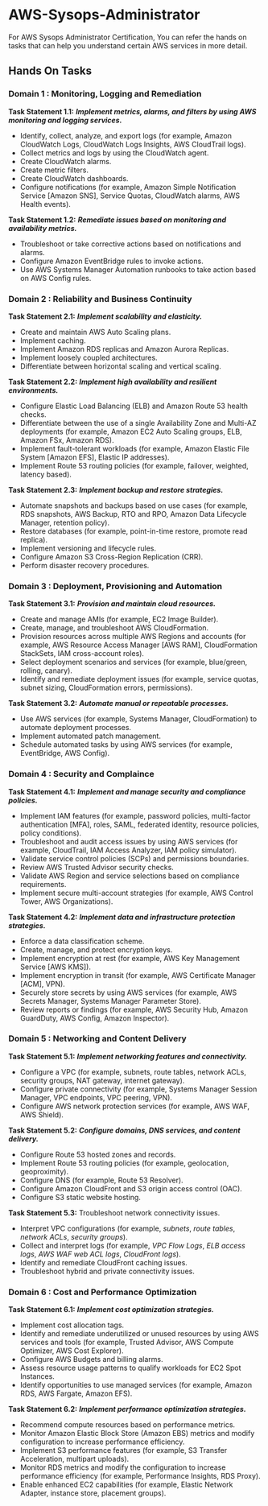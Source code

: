 # AWS-Sysops-Administrator
For AWS Sysops Administrator Certification, You can refer the hands on tasks that can help you understand certain AWS services in more detail.
## Hands On Tasks 
### Domain 1 : Monitoring, Logging and Remediation
**Task Statement 1.1:** ***Implement metrics, alarms, and filters by using AWS monitoring and logging services.*** 
- Identify, collect, analyze, and export logs (for example, Amazon CloudWatch Logs, CloudWatch Logs Insights, AWS CloudTrail logs).
- Collect metrics and logs by using the CloudWatch agent.
- Create CloudWatch alarms.
- Create metric filters. 
- Create CloudWatch dashboards.
- Configure notifications (for example, Amazon Simple Notification Service \[Amazon SNS], Service Quotas, CloudWatch alarms, AWS Health events). 

**Task Statement 1.2:** ***Remediate issues based on monitoring and availability metrics.***
- Troubleshoot or take corrective actions based on notifications and alarms.
- Configure Amazon EventBridge rules to invoke actions.
- Use AWS Systems Manager Automation runbooks to take action based on AWS Config rules.

### Domain 2 : Reliability and Business Continuity

**Task Statement 2.1:** ***Implement scalability and elasticity.*** 
- Create and maintain AWS Auto Scaling plans. 
- Implement caching. 
- Implement Amazon RDS replicas and Amazon Aurora Replicas. 
- Implement loosely coupled architectures. 
- Differentiate between horizontal scaling and vertical scaling. 

**Task Statement 2.2:** ***Implement high availability and resilient environments.*** 
- Configure Elastic Load Balancing (ELB) and Amazon Route 53 health checks. 
- Differentiate between the use of a single Availability Zone and Multi-AZ deployments (for example, Amazon EC2 Auto Scaling groups, ELB, Amazon FSx, Amazon RDS). 
- Implement fault-tolerant workloads (for example, Amazon Elastic File System \[Amazon EFS], Elastic IP addresses). 
- Implement Route 53 routing policies (for example, failover, weighted, latency based). 

**Task Statement 2.3:** ***Implement backup and restore strategies.*** 
- Automate snapshots and backups based on use cases (for example, RDS snapshots, AWS Backup, RTO and RPO, Amazon Data Lifecycle Manager, retention policy). 
- Restore databases (for example, point-in-time restore, promote read replica). 
- Implement versioning and lifecycle rules.  
- Configure Amazon S3 Cross-Region Replication (CRR). 
- Perform disaster recovery procedures.

### Domain 3 : Deployment, Provisioning and Automation

**Task Statement 3.1:** ***Provision and maintain cloud resources.***
- Create and manage AMIs (for example, EC2 Image Builder).
- Create, manage, and troubleshoot AWS CloudFormation. 
- Provision resources across multiple AWS Regions and accounts (for example, AWS Resource Access Manager \[AWS RAM], CloudFormation StackSets, IAM cross-account roles).
- Select deployment scenarios and services (for example, blue/green, rolling, canary). 
- Identify and remediate deployment issues (for example, service quotas, subnet sizing, CloudFormation errors, permissions).

**Task Statement 3.2:** ***Automate manual or repeatable processes.*** 
- Use AWS services (for example, Systems Manager, CloudFormation) to automate deployment processes. 
- Implement automated patch management.
- Schedule automated tasks by using AWS services (for example, EventBridge, AWS Config).

### Domain 4 : Security and Complaince

**Task Statement 4.1:** ***Implement and manage security and compliance policies.***
- Implement IAM features (for example, password policies, multi-factor authentication \[MFA], roles, SAML, federated identity, resource policies, policy conditions).
- Troubleshoot and audit access issues by using AWS services (for example, CloudTrail, IAM Access Analyzer, IAM policy simulator).
- Validate service control policies (SCPs) and permissions boundaries.
- Review AWS Trusted Advisor security checks.
- Validate AWS Region and service selections based on compliance requirements. 
- Implement secure multi-account strategies (for example, AWS Control Tower, AWS Organizations).

**Task Statement 4.2:** ***Implement data and infrastructure protection strategies.***
- Enforce a data classification scheme.
- Create, manage, and protect encryption keys.
- Implement encryption at rest (for example, AWS Key Management Service \[AWS KMS]).
- Implement encryption in transit (for example, AWS Certificate Manager \[ACM], VPN). 
- Securely store secrets by using AWS services (for example, AWS Secrets Manager, Systems Manager Parameter Store). 
- Review reports or findings (for example, AWS Security Hub, Amazon GuardDuty, AWS Config, Amazon Inspector).

### Domain 5 : Networking and Content Delivery

**Task Statement 5.1:** ***Implement networking features and connectivity.*** 
- Configure a VPC (for example, subnets, route tables, network ACLs, security groups, NAT gateway, internet gateway). 
- Configure private connectivity (for example, Systems Manager Session Manager, VPC endpoints, VPC peering, VPN).  
- Configure AWS network protection services (for example, AWS WAF, AWS Shield).

**Task Statement 5.2:** ***Configure domains, DNS services, and content delivery.***
- Configure Route 53 hosted zones and records.
- Implement Route 53 routing policies (for example, geolocation, geoproximity).
- Configure DNS (for example, Route 53 Resolver).
- Configure Amazon CloudFront and S3 origin access control (OAC).
- Configure S3 static website hosting.

**Task Statement 5.3:** Troubleshoot network connectivity issues.
- Interpret VPC configurations (for example, *subnets*, *route tables*, *network ACLs*, *security groups*).
- Collect and interpret logs (for example, *VPC Flow Logs*, *ELB access logs*, *AWS WAF web ACL logs*, *CloudFront logs*).
- Identify and remediate CloudFront caching issues.
- Troubleshoot hybrid and private connectivity issues.

### Domain 6 : Cost and Performance Optimization

**Task Statement 6.1:** ***Implement cost optimization strategies.***
- Implement cost allocation tags.
- Identify and remediate underutilized or unused resources by using AWS services and tools (for example, Trusted Advisor, AWS Compute Optimizer, AWS Cost Explorer).
- Configure AWS Budgets and billing alarms.
- Assess resource usage patterns to qualify workloads for EC2 Spot Instances.
- Identify opportunities to use managed services (for example, Amazon RDS, AWS Fargate, Amazon EFS).

**Task Statement 6.2:** ***Implement performance optimization strategies.***
- Recommend compute resources based on performance metrics.
- Monitor Amazon Elastic Block Store (Amazon EBS) metrics and modify configuration to increase performance efficiency.
- Implement S3 performance features (for example, S3 Transfer Acceleration, multipart uploads).
- Monitor RDS metrics and modify the configuration to increase performance efficiency (for example, Performance Insights, RDS Proxy).
- Enable enhanced EC2 capabilities (for example, Elastic Network Adapter, instance store, placement groups).
